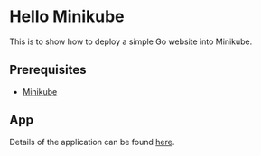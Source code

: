 # Hello Minikube

This is to show how to deploy a simple Go website into Minikube.

## Prerequisites

* [Minikube](https://kubernetes.io/docs/tasks/tools/install-minikube/)

## App

Details of the application can be found [here](app/README.md).